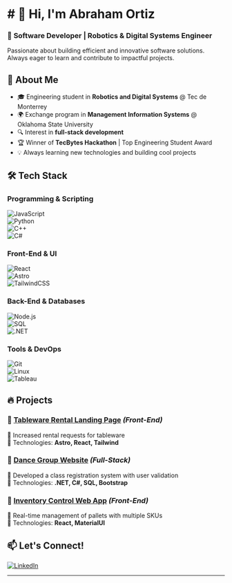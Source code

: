 # **# 👋 Hi, I'm Abraham Ortiz**  

### 🚀 **Software Developer | Robotics & Digital Systems Engineer**  
Passionate about building efficient and innovative software solutions. Always eager to learn and contribute to impactful projects.  

## 📌 **About Me**  
- 🎓 Engineering student in **Robotics and Digital Systems** @ Tec de Monterrey  
- 🌍 Exchange program in **Management Information Systems** @ Oklahoma State University  
- 🔍 Interest in **full-stack development**  
- 🏆 Winner of **TecBytes Hackathon** | Top Engineering Student Award  
- 💡 Always learning new technologies and building cool projects  

## 🛠️ **Tech Stack**  
### **Programming & Scripting**  
![JavaScript](https://img.shields.io/badge/JavaScript-F7DF1E?style=for-the-badge&logo=javascript&logoColor=black)  
![Python](https://img.shields.io/badge/Python-3776AB?style=for-the-badge&logo=python&logoColor=white)  
![C++](https://img.shields.io/badge/C++-00599C?style=for-the-badge&logo=cplusplus&logoColor=white)  
![C#](https://img.shields.io/badge/C%23-239120?style=for-the-badge&logo=csharp&logoColor=white)  

### **Front-End & UI**  
![React](https://img.shields.io/badge/React-61DAFB?style=for-the-badge&logo=react&logoColor=black)  
![Astro](https://img.shields.io/badge/Astro-FF5D01?style=for-the-badge&logo=astro&logoColor=white)  
![TailwindCSS](https://img.shields.io/badge/TailwindCSS-06B6D4?style=for-the-badge&logo=tailwindcss&logoColor=white)  

### **Back-End & Databases**  
![Node.js](https://img.shields.io/badge/Node.js-339933?style=for-the-badge&logo=nodedotjs&logoColor=white)  
![SQL](https://img.shields.io/badge/SQL-4479A1?style=for-the-badge&logo=postgresql&logoColor=white)  
![.NET](https://img.shields.io/badge/.NET-512BD4?style=for-the-badge&logo=dotnet&logoColor=white)  

### **Tools & DevOps**  
![Git](https://img.shields.io/badge/Git-F05032?style=for-the-badge&logo=git&logoColor=white)  
![Linux](https://img.shields.io/badge/Linux-FCC624?style=for-the-badge&logo=linux&logoColor=black)  
![Tableau](https://img.shields.io/badge/Tableau-E97627?style=for-the-badge&logo=tableau&logoColor=white)  

## 🔥 **Projects**  
### 📌 **[Tableware Rental Landing Page](#)** *(Front-End)*  
🔹 Increased rental requests for tableware  
🔹 Technologies: **Astro, React, Tailwind**  

### 📌 **[Dance Group Website](#)** *(Full-Stack)*  
🔹 Developed a class registration system with user validation  
🔹 Technologies: **.NET, C#, SQL, Bootstrap**  

### 📌 **[Inventory Control Web App](#)** *(Front-End)*  
🔹 Real-time management of pallets with multiple SKUs  
🔹 Technologies: **React, MaterialUI**  

## 📫 **Let's Connect!**  
[![LinkedIn](https://img.shields.io/badge/LinkedIn-Abraham%20Ortiz-blue?style=for-the-badge&logo=linkedin)](www.linkedin.com/in/abrahamortizcastro)  

---
